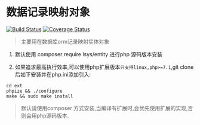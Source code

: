 数据记录映射对象
========



[![Build Status](https://travis-ci.com/php-lsys/entity.svg?branch=master)](https://travis-ci.com/php-lsys/entity)
[![Coverage Status](https://coveralls.io/repos/github/php-lsys/entity/badge.svg?branch=master)](https://coveralls.io/github/php-lsys/entity?branch=master)


> 主要用在数据库orm记录映射实体对象

1. 默认使用 composer require lsys/entity 进行php 源码版本安装

2. 如果追求最高执行效率,可以使用php扩展版本`只支持linux,php>=7.1`,git clone 后如下安装并在php.ini添加引入:
```
cd ext
phpize && ./configure 
make && sudo make install
```

> 默认请使用composer 方式安装,当编译有扩展时,会优先使用扩展的实现,否则会用php源码版本.
